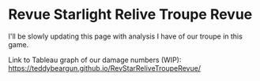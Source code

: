 # Revue Starlight Relive Troupe Revue
I'll be slowly updating this page with analysis I have of our troupe in this game.

Link to Tableau graph of our damage numbers (WIP): https://teddybeargun.github.io/RevStarReliveTroupeRevue/

